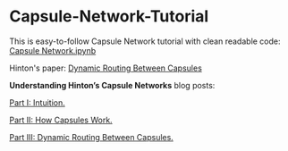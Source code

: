 # Capsule-Network-Tutorial
This is easy-to-follow Capsule Network tutorial with clean readable code: [Capsule Network.ipynb
](https://github.com/higgsfield/Capsule-Network-Tutorial/blob/master/Capsule%20Network.ipynb)

Hinton's paper:  [Dynamic Routing Between Capsules](https://arxiv.org/abs/1710.09829)

**Understanding Hinton’s Capsule Networks** blog posts: 

[Part I: Intuition.](https://medium.com/ai%C2%B3-theory-practice-business/understanding-hintons-capsule-networks-part-i-intuition-b4b559d1159b)

[Part II: How Capsules Work.](https://medium.com/ai%C2%B3-theory-practice-business/understanding-hintons-capsule-networks-part-ii-how-capsules-work-153b6ade9f66)

[Part III: Dynamic Routing Between Capsules.](https://medium.com/ai%C2%B3-theory-practice-business/understanding-hintons-capsule-networks-part-iii-dynamic-routing-between-capsules-349f6d30418)
